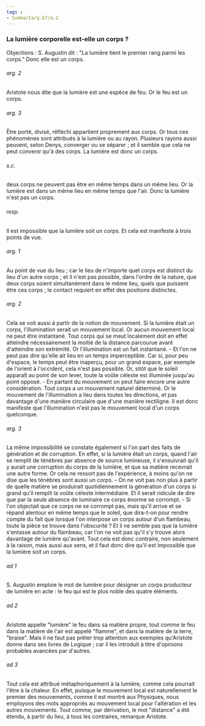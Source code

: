 ```yaml
---
tags : 
- Summa/Ia/q.67/a.2
---
```


### La lumière corporelle est-elle un corps ?

Objections : S. Augustin dit : "La lumière tient le premier rang parmi les corps." Donc elle est un corps. 

###### arg. 2
Aristote nous dite que la lumière est une espèce de feu. Or le feu est un corps. 

###### arg. 3
Être porté, divisé, réfléchi appartient proprement aux corps. Or tous ces phénomènes sont attribués à la lumière ou au rayon. Plusieurs rayons aussi peuvent, selon Denys, converger ou se séparer ; et il semble que cela ne peut convenir qu'à des corps. La lumière est donc un corps. 

###### s.c.
deux corps ne peuvent pas être en même temps dans un même lieu. Or la lumière est dans un même lieu en même temps que l'air. Donc la lumière n'est pas un corps. 

###### resp.
Il est impossible que la lumière soit un corps. Et cela est manifeste à trois points de vue. 

###### arg. 1
Au point de vue du lieu ; car le lieu de n'importe quel corps est distinct du lieu d'un autre corps ; et il n'est pas possible, dans l'ordre de la nature, que deux corps soient simultanément dans le même lieu, quels que puissent être ces corps ; le contact requiert en effet des positions distinctes. 

###### arg. 2
Cela se voit aussi à partir de la notion de mouvement. Si la lumière était un corps, l’illumination serait un mouvement local. Or aucun mouvement local ne peut être instantané. Tout corps qui se meut localement doit en effet atteindre nécessairement la moitié de la distance parcourue avant d'atteindre son extrémité. Or l'illumination est un fait instantané. - Et l'on ne peut pas dire qu'elle ait lieu en un temps imperceptible. Car si, pour peu d'espace, le temps peut être inaperçu, pour un grand espace, par exemple de l'orient à l'occident, cela n'est pas possible. Or, sitôt que le soleil apparaît au point de son lever, toute la voûte céleste est illuminée jusqu'au point opposé. - En partant du mouvement on peut faire encore une autre considération. Tout corps a un mouvement naturel déterminé. Or le mouvement de l'illumination a lieu dans toutes les directions, et pas davantage d'une manière circulaire que d'une manière rectiligne. Il est donc manifeste que l'illumination n'est pas le mouvement local d'un corps quelconque. 

###### arg. 3
La même impossibilité se constate également si l'on part des faits de génération et de corruption. En effet, si la lumière était un corps, quand l'air se remplit de ténèbres par absence de source lumineuse, il s'ensuivrait qu'il y aurait une corruption du corps de la lumière, et que sa matière recevrait une autre forme. Or cela ne ressort pas de l'expérience, à moins qu'on ne dise que les ténèbres sont aussi un corps. - On ne voit pas non plus à partir de quelle matière se produirait quotidiennement la génération d'un corps si grand qu'il remplit la voûte céleste intermédiaire. Et il serait ridicule de dire que par la seule absence de luminaire ce corps énorme se corrompt. - Si l'on objectait que ce corps ne se corrompt pas, mais qu'il arrive et se répand alentour en même temps que le soleil, que dira-t-on pour rendre compte du fait que lorsque l'on interpose un corps autour d'un flambeau, toute la pièce se trouve dans l'obscurité ? Et il ne semble pas que la lumière s'entasse autour du flambeau, car l'on ne voit pas qu'il s'y trouve alors davantage de lumière qu'avant. Tout cela est donc contraire, non seulement à la raison, mais aussi aux sens, et il faut donc dire qu'il est impossible que la lumière soit un corps. 

###### ad 1
S. Augustin emploie le mot de lumière pour désigner un corps producteur de lumière en acte : le feu qui est le plus noble des quatre éléments. 

###### ad 2
Aristote appelle "lumière" le feu dans sa matière propre, tout comme le feu dans la matière de l'air est appelé "flamme", et dans la matière de la terre, "braise". Mais il ne faut pas prêter trop attention aux exemples qu'Aristote donne dans ses livres de Logique ; car il les introduit à titre d'opinions probables avancées par d'autres. 

###### ad 3
Tout cela est attribué métaphoriquement à la lumière, comme cela pourrait l'être à la chaleur. En effet, puisque le mouvement local est naturellement le premier des mouvements, comme il est montré aux Physiques, nous employons des mots appropriés au mouvement local pour l'altération et les autres mouvements. Tout comme, par dérivation, le mot "distance" a été étendu, à partir du lieu, à tous les contraires, remarque Aristote. 



